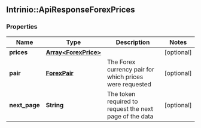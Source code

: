 ## Intrinio::ApiResponseForexPrices

### Properties
Name | Type | Description | Notes
------------ | ------------- | ------------- | -------------
**prices** | [**Array&lt;ForexPrice&gt;**](ForexPrice.md) |  | [optional] 
**pair** | [**ForexPair**](ForexPair.md) | The Forex currency pair for which prices were requested | [optional] 
**next_page** | **String** | The token required to request the next page of the data | [optional] 


